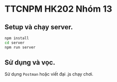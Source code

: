 # TTCNPM HK202 Nhóm 13
## Setup và chạy server.
```bash
npm install
cd server
npm run server
```

## Sử dụng và vọc.
Sử dụng `Postman` hoặc viết đại .js chạy chơi.
